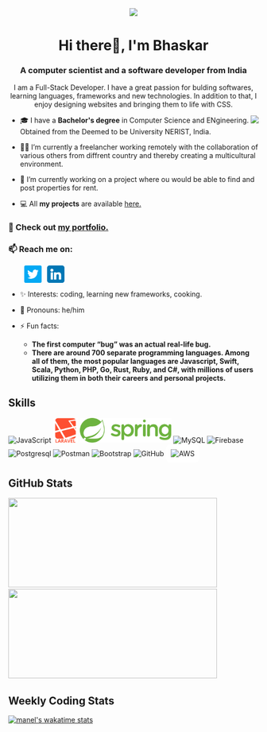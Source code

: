 <div align="center">
  <! -- <img src="https://badges.pufler.dev/visits/bhskr44/bhskr44?color=3f37c9">
  <img src="https://komarev.com/ghpvc/?username=bhskr44&color=3f37c9">
</div>

<h1 align="center"> Hi there👋, I'm Bhaskar</h1>
<h3 align="center">A computer scientist and a software developer from India</h3>

<p align="center">I am a Full-Stack Developer. I have a great passion for bulding softwares, learning languages, frameworks and new technologies. In addition to that, I enjoy designing websites and bringing them to life with CSS.</p>

<img align="right" src="https://media2.giphy.com/media/bGgsc5mWoryfgKBx1u/giphy.gif?cid=790b76112be03f92de5e356ca9c83066f76d54710feb3b75&rid=giphy.gif&ct=g">
	
- 🎓 I have a **Bachelor's degree** in Computer Science and ENgineering. Obtained from the Deemed to be University NERIST, India.

- 👩‍💻 I’m currently a freelancher working remotely with the collaboration of various others from diffrent country and thereby creating a multicultural environment.

- 🌱 I’m currently working on a project where ou would be able to find and post properties for rent.

- 💻 All **my projects** are available [here.](https://github.com/bhskr44?tab=repositories)

### 🚀 Check out [my portfolio.](https://bhskr44.github.io/)

### 📫 Reach me on:

<p align="left">
&nbsp; &nbsp; &nbsp; &nbsp; <a href="https://twitter.com/bhskr44" target="_blank"><img align="center" src="./images/twitter.png" alt="twitter" width="35" /></a> &nbsp;
<a href="https://www.linkedin.com/in/bhskr44/" target="_blank"><img align="center" src="./images/linkedin.png" alt="linkedin" width="35" /></a> &nbsp;
</p>

- ✨ Interests: coding, learning new frameworks, cooking.

- 👦 Pronouns: he/him 

- ⚡ Fun facts:  
  -  **The first computer “bug” was an actual real-life bug.**  
  -  **There are around 700 separate programming languages. Among all of them, the most popular languages are Javascript, Swift, Scala, Python, PHP, Go, Rust, Ruby, and C#, with millions of users utilizing them in both their careers and personal projects.**


<h2 align="left">Skills</h2>
<p align="left">
<div>
	<img height="50" src="https://user-images.githubusercontent.com/25181517/117447155-6a868a00-af3d-11eb-9cfe-245df15c9f3f.png" alt="JavaScript" title="JavaScript" />
	<img height="50" src="./images/laravel-plain-wordmark.svg" alt="laravel" title="Laravel" />
	<img height="50" src="./images/spring-3.svg" alt="Spring" title="Spring" />
	<img height="50" src="https://github.com/get-icon/geticon/raw/master/icons/mysql.svg" alt="MySQL" title="MySQL" />
	<img height="50" src="https://github.com/get-icon/geticon/raw/master/icons/firebase.svg" alt="Firebase" title="Firebase" />
	<img height="50" src="https://github.com/get-icon/geticon/raw/master/icons/postgresql.svg" alt="Postgresql" title="Postgresql" />
	<img height="50" src="https://user-images.githubusercontent.com/25181517/121302453-01a67f00-c8fa-11eb-8c86-2ee00734c9a8.png" alt="Postman" title="Postman" />
	<img height="50" src="https://user-images.githubusercontent.com/25181517/121402101-c89df700-c959-11eb-8b4a-bbadf9e84b30.png" alt="Bootstrap" title="Bootstrap" />
	<img height="50" src="https://user-images.githubusercontent.com/25181517/117364276-fc4eb280-aebd-11eb-92ba-8a6ef74b7313.png" alt="GitHub" title="GitHub" />
<img height="40" src="./images/aws-icon.svg" style="background:white;padding:10px;border-radius:10px;" alt="AWS" title="AWS" />

</div>

</p>


<h2 align ="left">GitHub Stats</h2>
<div>
  <img height="180" width="420" src="https://github-readme-stats-eight-theta.vercel.app/api?username=bhskr44&show_icons=true&theme=nightowl&count_private=true"/>
  <img height="180" width="420" src="https://github-readme-stats.vercel.app/api/top-langs/?username=bhskr44&show_icons=true&theme=nightowl&layout=compact"/>
</div>

<h2>Weekly Coding Stats</h2>

[![manel's wakatime stats](https://github-readme-stats.vercel.app/api/wakatime?username=bhskr44&theme=nightowl&v=2)](https://github.com/anuraghazra/github-readme-stats)